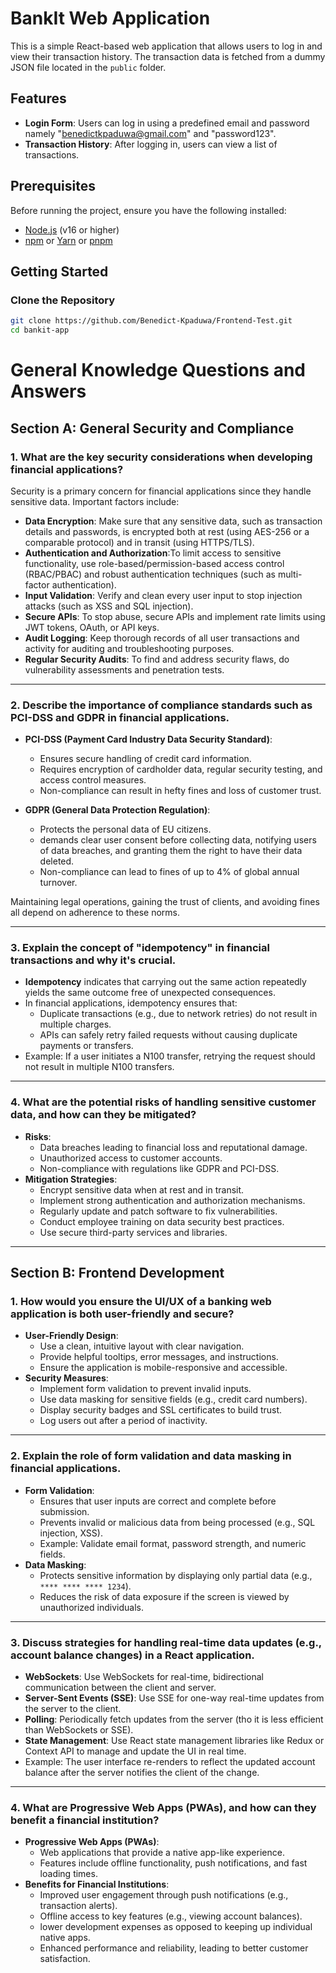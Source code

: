 # BankIt Web Application

This is a simple React-based web application that allows users to log in and view their transaction history. The transaction data is fetched from a dummy JSON file located in the `public` folder.

## Features

- **Login Form**: Users can log in using a predefined email and password namely "benedictkpaduwa@gmail.com" and "password123".
- **Transaction History**: After logging in, users can view a list of transactions.

## Prerequisites

Before running the project, ensure you have the following installed:

- [Node.js](https://nodejs.org/) (v16 or higher)
- [npm](https://www.npmjs.com/) or [Yarn](https://yarnpkg.com/) or [pnpm](https://pnpm.io/)

## Getting Started

### Clone the Repository

```bash
git clone https://github.com/Benedict-Kpaduwa/Frontend-Test.git
cd bankit-app
```

# General Knowledge Questions and Answers


## Section A: General Security and Compliance

### 1. What are the key security considerations when developing financial applications?

Security is a primary concern for financial applications since they handle sensitive data. Important factors include:

- **Data Encryption**: Make sure that any sensitive data, such as transaction details and passwords, is encrypted both at rest (using AES-256 or a comparable protocol) and in transit (using HTTPS/TLS).
- **Authentication and Authorization**:To limit access to sensitive functionality, use role-based/permission-based access control (RBAC/PBAC) and robust authentication techniques (such as multi-factor authentication).
- **Input Validation**: Verify and clean every user input to stop injection attacks (such as XSS and SQL injection).
- **Secure APIs**: To stop abuse, secure APIs and implement rate limits using JWT tokens, OAuth, or API keys.
- **Audit Logging**: Keep thorough records of all user transactions and activity for auditing and troubleshooting purposes.
- **Regular Security Audits**: To find and address security flaws, do vulnerability assessments and penetration tests.

---

### 2. Describe the importance of compliance standards such as PCI-DSS and GDPR in financial applications.

- **PCI-DSS (Payment Card Industry Data Security Standard)**:
  - Ensures secure handling of credit card information.
  - Requires encryption of cardholder data, regular security testing, and access control measures.
  - Non-compliance can result in hefty fines and loss of customer trust.

- **GDPR (General Data Protection Regulation)**:
  - Protects the personal data of EU citizens.
  - demands clear user consent before collecting data, notifying users of data breaches, and granting them the right to have their data deleted.
  - Non-compliance can lead to fines of up to 4% of global annual turnover.

Maintaining legal operations, gaining the trust of clients, and avoiding fines all depend on adherence to these norms.

---

### 3. Explain the concept of "idempotency" in financial transactions and why it's crucial.

- **Idempotency** indicates that carrying out the same action repeatedly yields the same outcome free of unexpected consequences.
- In financial applications, idempotency ensures that:
  - Duplicate transactions (e.g., due to network retries) do not result in multiple charges.
  - APIs can safely retry failed requests without causing duplicate payments or transfers.
- Example: If a user initiates a N100 transfer, retrying the request should not result in multiple N100 transfers.

---

### 4. What are the potential risks of handling sensitive customer data, and how can they be mitigated?

- **Risks**:
  - Data breaches leading to financial loss and reputational damage.
  - Unauthorized access to customer accounts.
  - Non-compliance with regulations like GDPR and PCI-DSS.
- **Mitigation Strategies**:
  - Encrypt sensitive data when at rest and in transit.
  - Implement strong authentication and authorization mechanisms.
  - Regularly update and patch software to fix vulnerabilities.
  - Conduct employee training on data security best practices.
  - Use secure third-party services and libraries.

---

## Section B: Frontend Development

### 1. How would you ensure the UI/UX of a banking web application is both user-friendly and secure?

- **User-Friendly Design**:
  - Use a clean, intuitive layout with clear navigation.
  - Provide helpful tooltips, error messages, and instructions.
  - Ensure the application is mobile-responsive and accessible.
- **Security Measures**:
  - Implement form validation to prevent invalid inputs.
  - Use data masking for sensitive fields (e.g., credit card numbers).
  - Display security badges and SSL certificates to build trust.
  - Log users out after a period of inactivity.

---

### 2. Explain the role of form validation and data masking in financial applications.

- **Form Validation**:
  - Ensures that user inputs are correct and complete before submission.
  - Prevents invalid or malicious data from being processed (e.g., SQL injection, XSS).
  - Example: Validate email format, password strength, and numeric fields.
- **Data Masking**:
  - Protects sensitive information by displaying only partial data (e.g., `**** **** **** 1234`).
  - Reduces the risk of data exposure if the screen is viewed by unauthorized individuals.

---

### 3. Discuss strategies for handling real-time data updates (e.g., account balance changes) in a React application.

- **WebSockets**: Use WebSockets for real-time, bidirectional communication between the client and server.
- **Server-Sent Events (SSE)**: Use SSE for one-way real-time updates from the server to the client.
- **Polling**: Periodically fetch updates from the server (tho it is less efficient than WebSockets or SSE).
- **State Management**: Use React state management libraries like Redux or Context API to manage and update the UI in real time.
- Example: The user interface re-renders to reflect the updated account balance after the server notifies the client of the change.

---

### 4. What are Progressive Web Apps (PWAs), and how can they benefit a financial institution?

- **Progressive Web Apps (PWAs)**:
  - Web applications that provide a native app-like experience.
  - Features include offline functionality, push notifications, and fast loading times.
- **Benefits for Financial Institutions**:
  - Improved user engagement through push notifications (e.g., transaction alerts).
  - Offline access to key features (e.g., viewing account balances).
  - lower development expenses as opposed to keeping up individual native apps.
  - Enhanced performance and reliability, leading to better customer satisfaction.
